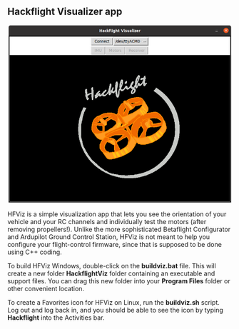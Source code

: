 ## Hackflight Visualizer app

<p align="center"> 
<img src="hfviz.png" width=500>
</p>

HFViz is a simple visualization app that lets you see the
orientation of your vehicle and your RC channels and individually test the
motors (after removing propellers!). Unlike the more sophisticated 
Betaflight Configurator and Ardupilot Ground Control Station, HFViz
is not meant to help you configure your flight-control firmware, since
that is supposed to be done using C++ coding.

To build HFViz Windows, double-click on the <b>buildviz.bat</b>
file.  This will create a new folder <b>HackflightViz</b> folder containing
an executable and support files.  You can drag this new folder
into your <b>Program Files</b> folder or other convenient location.

To create a Favorites icon for HFViz on Linux, run the <b>buildviz.sh</b> script. 
Log out and log back in, and you should be able to see the icon by typing
<b>Hackflight</b> into the Activities bar.



